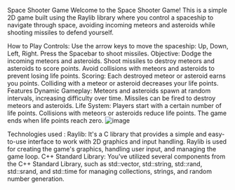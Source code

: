 Space Shooter Game
Welcome to the Space Shooter Game! This is a simple 2D game built using the Raylib library where you control a spaceship to navigate through space, avoiding incoming meteors and asteroids while shooting missiles to defend yourself.

How to Play
Controls:
Use the arrow keys to move the spaceship: Up, Down, Left, Right.
Press the Spacebar to shoot missiles.
Objective:
Dodge the incoming meteors and asteroids.
Shoot missiles to destroy meteors and asteroids to score points.
Avoid collisions with meteors and asteroids to prevent losing life points.
Scoring:
Each destroyed meteor or asteroid earns you points.
Colliding with a meteor or asteroid decreases your life points.
Features
Dynamic Gameplay:
Meteors and asteroids spawn at random intervals, increasing difficulty over time.
Missiles can be fired to destroy meteors and asteroids.
Life System:
Players start with a certain number of life points.
Collisions with meteors or asteroids reduce life points.
The game ends when life points reach zero.
![image](https://github.com/Hummer907/RayLIb-Space-Ship-Game/assets/159396744/6157514f-b900-4fc6-9e79-26f14e20fd19)


Technologies  used :
Raylib: It's a C library that provides a simple and easy-to-use interface to work with 2D graphics and input handling. Raylib is used for creating the game's graphics, handling user input, and managing the game loop.
C++ Standard Library: You've utilized several components from the C++ Standard Library, such as std::vector, std::string, std::rand, std::srand, and std::time for managing collections, strings, and random number generation.
